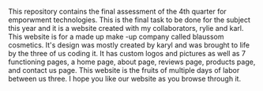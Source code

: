 This repository contains the final assessment of the 4th quarter
for emporwment technologies. This is the final task to be done 
for the subject this year and it is a website created with my
collaborators, rylie and karl. This website is for a made up make
-up company called blaussom cosmetics. It's design was mostly
created by karyl and was brought to life by the three of us 
coding it. It has custom logos and pictures as well as 7 functioning
pages, a home page, about page, reviews page, products page, and contact
us page. This website is the fruits of multiple days of labor between
us three. I hope you like our website as you browse through it.

